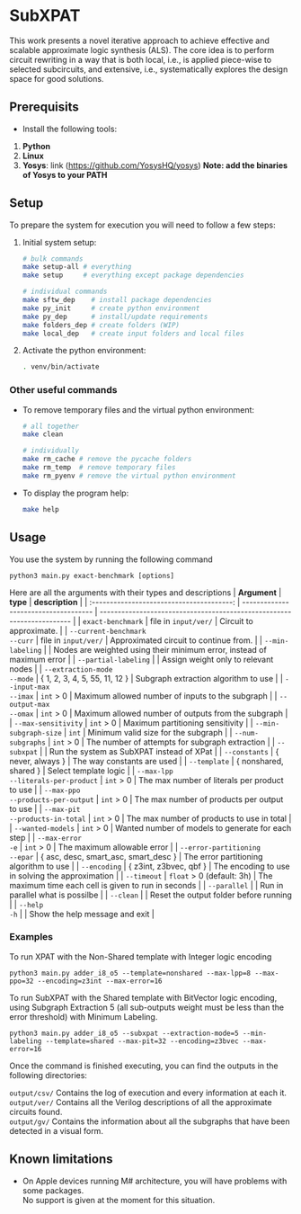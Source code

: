 # SubXPAT

This work presents a novel iterative approach to achieve effective and scalable approximate logic synthesis (ALS). The core idea is to perform circuit rewriting in a way that is both local, i.e., is applied piece-wise to selected subcircuits, and extensive, i.e., systematically explores the design space for good solutions. 

## Prerequisits
- Install the following tools:
1. **Python**
2. **Linux**
3. **Yosys**: link (https://github.com/YosysHQ/yosys)
**Note: add the binaries of Yosys to your PATH**

## Setup
To prepare the system for execution you will need to follow a few steps:
1. Initial system setup:
    ```bash
    # bulk commands
    make setup-all # everything
    make setup     # everything except package dependencies

    # individual commands
    make sftw_dep    # install package dependencies
    make py_init     # create python environment
    make py_dep      # install/update requirements
    make folders_dep # create folders (WIP)
    make local_dep   # create input folders and local files
    ```
2. Activate the python environment:
    ```bash
    . venv/bin/activate
    ```

### Other useful commands
- To remove temporary files and the virtual python environment:
    ```bash
    # all together
    make clean

    # individually
    make rm_cache # remove the pycache folders
    make rm_temp  # remove temporary files
    make rm_pyenv # remove the virtual python environment
    ```
- To display the program help:
    ```bash
    make help
    ```

## Usage
You use the system by running the following command
```
python3 main.py exact-benchmark [options]
```

Here are all the arguments with their types and descriptions
| **Argument**                              | **type**                             | **description**                                                        |
| :---------------------------------------: | ------------------------------------ | ---------------------------------------------------------------------- |
| `exact-benchmark`                         | file in `input/ver/`                 | Circuit to approximate.                                                |
| `--current-benchmark` <br> `--curr`       | file in `input/ver/`                 | Approximated circuit to continue from.                                 |
| `--min-labeling`                          |                                      | Nodes are weighted using their minimum error, instead of maximum error |
| `--partial-labeling`                      |                                      | Assign weight only to relevant nodes                                   |
| `--extraction-mode` <br> `--mode`         | { 1, 2, 3, 4, 5, 55, 11, 12 }        | Subgraph extraction algorithm to use                                   |
| `--input-max` <br> `--imax`               | `int` > 0                            | Maximum allowed number of inputs to the subgraph                       |
| `--output-max` <br> `--omax`              | `int` > 0                            | Maximum allowed number of outputs from the subgraph                    |
| `--max-sensitivity`                       | `int` > 0                            | Maximum partitioning sensitivity                                       |
| `--min-subgraph-size`                     | `int`                                | Minimum valid size for the subgraph                                    |
| `--num-subgraphs`                         | `int` > 0                            | The number of attempts for subgraph extraction                         |
| `--subxpat`                               |                                      | Run the system as SubXPAT instead of XPat                              |
| `--constants`                             | { never, always }                       | The way constants are used                                             |
| `--template`                              | { nonshared, shared }                | Select template logic                                                  |
| `--max-lpp` <br> `--literals-per-product` | `int` > 0                            | The max number of literals per product to use                          |
| `--max-ppo` <br> `--products-per-output`  | `int` > 0                            | The max number of products per output to use                           |
| `--max-pit` <br> `--products-in-total`    | `int` > 0                            | The max number of products to use in total                             |
| `--wanted-models`                         | `int` > 0                            | Wanted number of models to generate for each step                      |
| `--max-error` <br> `-e`                   | `int` > 0                            | The maximum allowable error                                            |
| `--error-partitioning` <br> `--epar`      | { asc, desc, smart_asc, smart_desc } | The error partitioning algorithm to use                                |
| `--encoding`                              | { z3int, z3bvec, qbf }               | The encoding to use in solving the approximation                       |
| `--timeout`                               | `float` > 0 (default: 3h)            | The maximum time each cell is given to run in seconds                  |
| `--parallel`                              |                                      | Run in parallel what is possilbe                                       |
| `--clean`                                 |                                      | Reset the output folder before running                                 |
| `--help` <br> `-h`                        |                                      | Show the help message and exit                                         |

### Examples

To run XPAT with the Non-Shared template with Integer logic encoding
```
python3 main.py adder_i8_o5 --template=nonshared --max-lpp=8 --max-ppo=32 --encoding=z3int --max-error=16
```

To run SubXPAT with the Shared template with BitVector logic encoding, using Subgraph Extraction 5 (all sub-outputs weight must be less than the error threshold) with Minimum Labeling.
```
python3 main.py adder_i8_o5 --subxpat --extraction-mode=5 --min-labeling --template=shared --max-pit=32 --encoding=z3bvec --max-error=16
```
Once the command is finished executing, you can find the outputs in the following directories:

`output/csv/` Contains the log of execution and every information at each it.  
`output/ver/` Contains all the Verilog descriptions of all the approximate circuits found.  
`output/gv/` Contains the information about all the subgraphs that have been detected in a visual form.  


## Known limitations
- On Apple devices running M# architecture, you will have problems with some packages. \
    No support is given at the moment for this situation.
